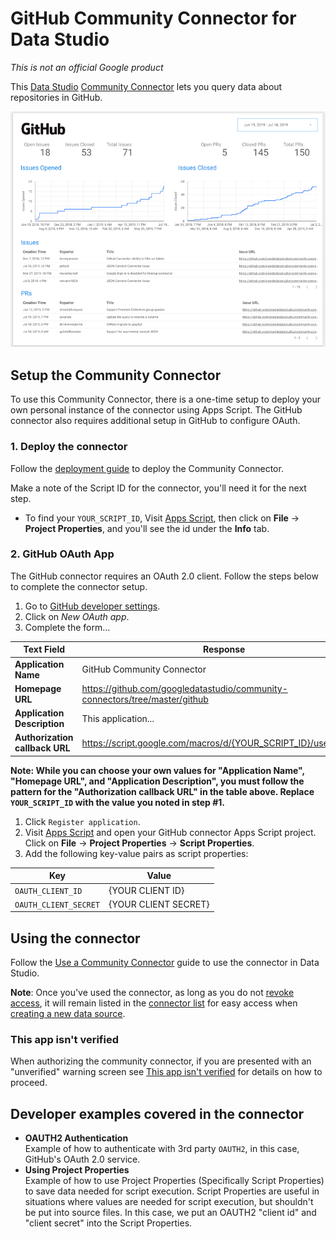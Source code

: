 # GitHub Community Connector for Data Studio

*This is not an official Google product*

This [Data Studio][data studio] [Community Connector][community connector] lets
you query data about repositories in GitHub.

![Data Studio Report using the GitHub Community Connector][github report]

## Setup the Community Connector

To use this Community Connector, there is a one-time setup to deploy your own
personal instance of the connector using Apps Script. The GitHub connector
also requires additional setup in GitHub to configure OAuth.

### 1. Deploy the connector
Follow the [deployment guide] to deploy the Community
Connector.

Make a note of the Script ID for the connector, you'll need it for the next
step.

- To find your `YOUR_SCRIPT_ID`, Visit [Apps Script], then click on
  **File** -> **Project Properties**, and you'll see the id under the **Info**
  tab.

### 2. GitHub OAuth App
The GitHub connector requires an OAuth 2.0 client. Follow the steps below to
complete the connector setup.

1. Go to [GitHub developer settings][github settings].
1. Click on *New OAuth app*.
1. Complete the form...

  | Text Field                     | Response                                                         |
  |  ------------------------------|------------------------------------------------------------------|
  | **Application Name**           | GitHub Community Connector                                       |
  | **Homepage URL**               | https://github.com/googledatastudio/community-connectors/tree/master/github                |
  | **Application Description**    | This application...                                              |
  | **Authorization callback URL** | https://script.google.com/macros/d/{YOUR_SCRIPT_ID}/usercallback |

  **Note: While you can choose your own values for "Application Name",
  "Homepage URL", and "Application Description", you must follow the pattern
  for the "Authorization callback URL" in the table above. Replace
  `YOUR_SCRIPT_ID` with the value you noted in step #1.**

1. Click `Register application`.
1. Visit [Apps Script] and open your GitHub connector Apps Script
   project. Click on **File** -> **Project Properties** ->
   **Script Properties**.
1. Add the following key-value pairs as script properties:

  | Key                   | Value                |
  |-----------------------|----------------------|
  | `OAUTH_CLIENT_ID`     | {YOUR CLIENT ID}     |
  | `OAUTH_CLIENT_SECRET` | {YOUR CLIENT SECRET} |

## Using the connector

Follow the [Use a Community Connector] guide to use the connector in Data Studio.

**Note**: Once you've used the connector, as long as you do not
[revoke access], it will remain listed in the [connector list] for easy access
when [creating a new data source].

### This app isn't verified

When authorizing the community connector, if you are presented with an
"unverified" warning screen see [This app isn't verified] for details on how to
proceed.

## Developer examples covered in the connector

- **OAUTH2 Authentication**  
  Example of how to authenticate with 3rd party `OAUTH2`, in this case, GitHub's
  OAuth 2.0 service.
- **Using Project Properties**  
  Example of how to use Project Properties (Specifically Script Properties) to
  save data needed for script execution. Script Properties are useful in
  situations where values are needed for script execution, but shouldn't be put
  into source files. In this case, we put an OAUTH2 "client id" and "client
  secret" into the Script Properties.

[github report]: Example-GitHub-Report.png
[deployment guide]: ../deploy.md
[github settings]: https://github.com/settings/developers
[Apps Script]: https://script.google.com
[data studio]: https://datastudio.google.com
[community connector]: https://developers.google.com/datastudio/connector
[revoke access]: https://support.google.com/datastudio/answer/9053467
[connector list]: https://datastudio.google.com/c/datasources/create
[creating a new data source]: https://support.google.com/datastudio/answer/6300774
[Use a Community Connector]: https://developers.google.com/datastudio/connector/use
[This app isn't verified]: ../verification.md
